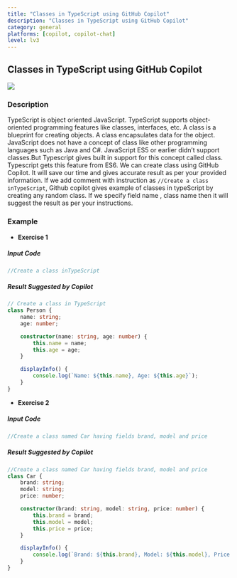 ```yaml
---
title: "Classes in TypeScript using GitHub Copilot"
description: "Classes in TypeScript using GitHub Copilot"
category: general
platforms: [copilot, copilot-chat]
level: lv3
---
```

 
## Classes in TypeScript using GitHub Copilot
[<img src="https://img.shields.io/badge/Lv3-Mature_Best_Practice-brightgreen">](https://github.com/orgs/AI-Native-Development/projects/1/)
 
### Description
TypeScript is object oriented JavaScript. TypeScript supports object-oriented programming features like classes, interfaces, etc. A class is a blueprint for creating objects. A class encapsulates data for the object.
JavaScript does not have a concept of class like other programming languages such as Java and C#. JavaScript ES5 or earlier didn’t support classes.But Typescript gives built in support for this concept called class. Typescript gets this feature from ES6.
We can create class using GitHub Copilot. It will save our time and gives accurate result as per your provided information.
If we add comment with instruction as `//Create a class inTypeScript`, Github copilot gives example of classes in typeScript by creating any random class. If we specify field name , class name then it will suggest the result as per your instructions.

### Example

- **Exercise 1**
##### Input Code
```TypeScript
//Create a class inTypeScript
```

##### Result Suggested by Copilot
```TypeScript
// Create a class in TypeScript
class Person {
    name: string;
    age: number;

    constructor(name: string, age: number) {
        this.name = name;
        this.age = age;
    }

    displayInfo() {
        console.log(`Name: ${this.name}, Age: ${this.age}`);
    }
}
```

- **Exercise 2**
##### Input Code
```TypeScript
//Create a class named Car having fields brand, model and price
```


##### Result Suggested by Copilot
```TypeScript
//Create a class named Car having fields brand, model and price
class Car {
    brand: string;
    model: string;
    price: number;

    constructor(brand: string, model: string, price: number) {
        this.brand = brand;
        this.model = model;
        this.price = price;
    }

    displayInfo() {
        console.log(`Brand: ${this.brand}, Model: ${this.model}, Price: ${this.price}`);
    }
}
```